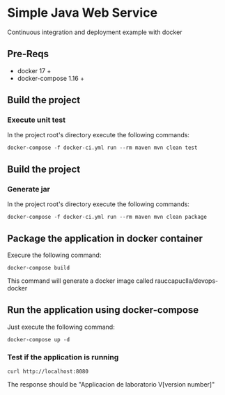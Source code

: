 # Simple Java Web Service
Continuous integration and deployment example with docker

## Pre-Reqs

- docker 17 +
- docker-compose 1.16 +

## Build the project

### Execute unit test
In the project root's directory execute the following commands:
```
docker-compose -f docker-ci.yml run --rm maven mvn clean test
```
## Build the project

### Generate jar
In the project root's directory execute the following commands:
```
docker-compose -f docker-ci.yml run --rm maven mvn clean package
```

## Package the application in docker container

Execure the following command:
```
docker-compose build
```

This command will generate a docker image called rauccapuclla/devops-docker

## Run the application using docker-compose

Just execute the following command:
```
docker-compose up -d
```
### Test if the application is running
```
curl http://localhost:8080
```
The response should be "Applicacion de laboratorio V[version number]"

